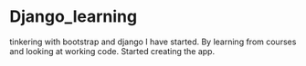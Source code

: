 # Django_learning

tinkering with bootstrap and django
I have started. By learning from courses and looking at working code. Started creating the app.

